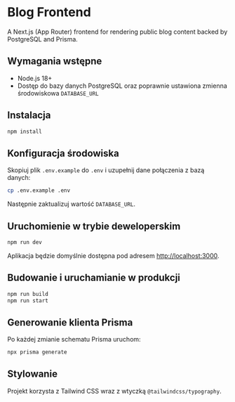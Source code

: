 # Blog Frontend

A Next.js (App Router) frontend for rendering public blog content backed by PostgreSQL and Prisma.

## Wymagania wstępne

- Node.js 18+
- Dostęp do bazy danych PostgreSQL oraz poprawnie ustawiona zmienna środowiskowa `DATABASE_URL`

## Instalacja

```bash
npm install
```

## Konfiguracja środowiska

Skopiuj plik `.env.example` do `.env` i uzupełnij dane połączenia z bazą danych:

```bash
cp .env.example .env
```

Następnie zaktualizuj wartość `DATABASE_URL`.

## Uruchomienie w trybie deweloperskim

```bash
npm run dev
```

Aplikacja będzie domyślnie dostępna pod adresem [http://localhost:3000](http://localhost:3000).

## Budowanie i uruchamianie w produkcji

```bash
npm run build
npm run start
```

## Generowanie klienta Prisma

Po każdej zmianie schematu Prisma uruchom:

```bash
npx prisma generate
```

## Stylowanie

Projekt korzysta z Tailwind CSS wraz z wtyczką `@tailwindcss/typography`.
